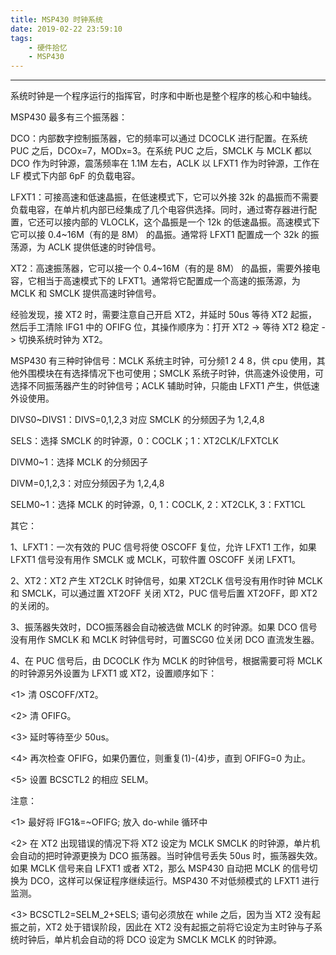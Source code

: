 ```yaml
---
title: MSP430 时钟系统
date: 2019-02-22 23:59:10
tags:
    - 硬件拾忆
    - MSP430
---
```


---

系统时钟是一个程序运行的指挥官，时序和中断也是整个程序的核心和中轴线。

<!--more-->

MSP430 最多有三个振荡器：

DCO：内部数字控制振荡器，它的频率可以通过 DCOCLK 进行配置。在系统 PUC 之后，DCOx=7，MODx=3。在系统 PUC 之后，SMCLK 与 MCLK 都以 DCO 作为时钟源，震荡频率在 1.1M 左右，ACLK 以 LFXT1 作为时钟源，工作在 LF 模式下内部 6pF 的负载电容。

LFXT1：可接高速和低速晶振，在低速模式下，它可以外接 32k 的晶振而不需要负载电容，在单片机内部已经集成了几个电容供选择。同时，通过寄存器进行配置，它还可以接内部的 VLOCLK，这个晶振是一个 12k 的低速晶振。高速模式下它可以接 0.4~16M（有的是 8M） 的晶振。通常将 LFXT1 配置成一个 32k 的振荡源，为 ACLK 提供低速的时钟信号。

XT2：高速振荡器，它可以接一个 0.4~16M（有的是 8M） 的晶振，需要外接电容，它相当于高速模式下的 LFXT1。通常将它配置成一个高速的振荡源，为 MCLK 和 SMCLK 提供高速时钟信号。



经验发现，接 XT2 时，需要注意自己开启 XT2，并延时 50us 等待 XT2 起振，然后手工清除 IFG1 中的 OFIFG 位，其操作顺序为：打开 XT2 -> 等待 XT2 稳定 -> 切换系统时钟为 XT2。



MSP430 有三种时钟信号：MCLK 系统主时钟，可分频1 2 4 8，供 cpu 使用，其他外围模块在有选择情况下也可使用；SMCLK 系统子时钟，供高速外设使用，可选择不同振荡器产生的时钟信号；ACLK 辅助时钟，只能由 LFXT1 产生，供低速外设使用。



DIVS0~DIVS1：DIVS=0,1,2,3 对应 SMCLK 的分频因子为 1,2,4,8

SELS：选择 SMCLK 的时钟源，0：COCLK；1：XT2CLK/LFXTCLK

DIVM0~1：选择 MCLK 的分频因子

DIVM=0,1,2,3：对应分频因子为 1,2,4,8

SELM0~1：选择 MCLK 的时钟源，0, 1：COCLK,    2：XT2CLK,   3：FXT1CL



其它：

1、LFXT1：一次有效的 PUC 信号将使 OSCOFF 复位，允许 LFXT1 工作，如果 LFXT1 信号没有用作 SMCLK 或 MCLK，可软件置 OSCOFF 关闭 LFXT1。



2、XT2：XT2 产生 XT2CLK 时钟信号，如果 XT2CLK 信号没有用作时钟 MCLK 和 SMCLK，可以通过置 XT2OFF 关闭 XT2，PUC 信号后置 XT2OFF，即 XT2 的关闭的。



3、振荡器失效时，DCO振荡器会自动被选做 MCLK 的时钟源。如果 DCO 信号没有用作 SMCLK 和 MCLK 时钟信号时，可置SCG0 位关闭 DCO 直流发生器。



4、在 PUC 信号后，由 DCOCLK 作为 MCLK 的时钟信号，根据需要可将 MCLK 的时钟源另外设置为 LFXT1 或 XT2，设置顺序如下：

<1> 清 OSCOFF/XT2。

<2> 清 OFIFG。

<3> 延时等待至少 50us。

<4> 再次检查 OFIFG，如果仍置位，则重复(1)-(4)步，直到 OFIFG=0 为止。

<5> 设置 BCSCTL2 的相应 SELM。



注意：

<1> 最好将 IFG1&=~OFIFG; 放入 do-while 循环中

<2> 在 XT2 出现错误的情况下将 XT2 设定为 MCLK SMCLK 的时钟源，单片机会自动的把时钟源更换为 DCO 振荡器。当时钟信号丢失 50us 时，振荡器失效。如果 MCLK 信号来自 LFXT1 或者 XT2，那么 MSP430 自动把 MCLK 的信号切换为 DCO，这样可以保证程序继续运行。MSP430 不对低频模式的 LFXT1 进行监测。

<3> BCSCTL2=SELM_2+SELS; 语句必须放在 while 之后，因为当 XT2 没有起振之前，XT2 处于错误阶段，因此在 XT2 没有起振之前将它设定为主时钟与子系统时钟后，单片机会自动的将 DCO 设定为 SMCLK MCLK 的时钟源。